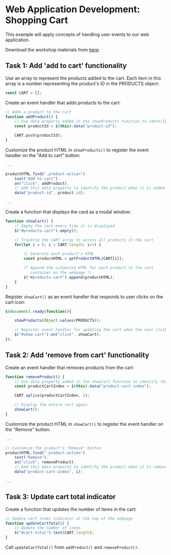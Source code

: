 # Web Application Development: Shopping Cart
This example will apply concepts of handling user events to our web application.

Download the workshop materials from [here](https://github.com/josecarlosgt/nz-maori-crafts/raw/workshop-3-handling-events/nz-handicraft-workshop-3.zip).

## Task 1: Add 'add to cart' functionality

Use an array to represent the products added to the cart. Each item in this array is a number representing the product's ID in the PRODUCTS object:

```javascript
const CART = [];
```

Create an event handler that adds products to the cart:

```javascript
// Adds a product to the cart
function addProduct() {
    // Use data property added in the showProducts function to identify the product
    const productId = $(this).data("product-id");

    CART.push(productId); 
}
```

Customize the product HTML in `showProducts()` to register the event handler on the "Add to cart" button:

```javascript
...

productHTML.find(".product-action").
    text("Add to cart").
    on("click", addProduct).
    // Add this data property to identify the product when it is added to the cart
    data("product-id", product.id);

...
```

Create a function that displays the card as a modal window:

```javascript
function showCart() {
    // Empty the cart every time it is displayed  
    $("#products-cart").empty();

    // Traverse the CART array to access all products in the cart
    for(let i = 0; i < CART.length; i++) {

        // Generate each product's HTML
        const productHTML = getProductHTML(CART[i]);

        /* Append the cutomized HTML for each product to the cart
           container on the webpage */
        $("#products-cart").append(productHTML);
    }
}
```

Register `showCart()` as an event handler that responds to user clicks on the cart icon:

```javascript
$(document).ready(function(){

    showProducts(Object.values(PRODUCTS));

    // Register event handler for updating the cart when the user clicks the "Cart" button
    $("#show-cart").on("click", showCart);
});
```

## Task 2: Add 'remove from cart' functionality

Create an event handler that removes products from the cart:

```javascript
function removeProduct() {
    // Use data property added in the showCart function to identify the product
    const productCartIndex = $(this).data("product-cart-index");

    CART.splice(productCartIndex, 1);

    // Display the entire cart again
    showCart();
}
```

Customize the product HTML in `showCart()` to register the event handler on the "Remove" button:

```javascript
...

// Customize the product's "Remove" button
productHTML.find(".product-action").
    text("Remove").
    on("click", removeProduct).
    // Add this data property to identify the product when it is removed from the cart
    data("product-cart-index", i);

...
```

## Task 3: Update cart total indicator

Create a function that updates the number of items in the cart:

```javascript
// Update cart items indicator at the top of the webpage
function updateCartTotal() {
    // Update the number of items
    $("#cart-total").text(CART.length);
}
```

Call `updateCartTotal()` from `addProduct()` and `removeProduct()`.
